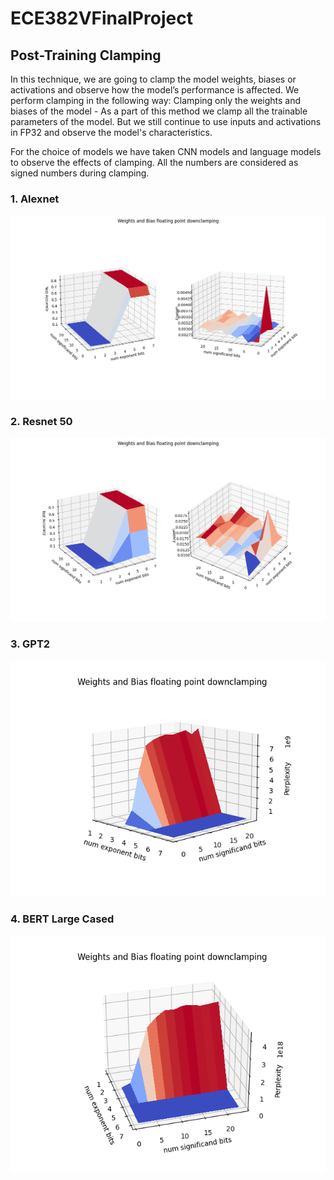 # ECE382VFinalProject

## Post-Training Clamping
In this technique, we are going to clamp the model weights, biases or activations and observe how the model’s performance is affected. We perform clamping in the following way: Clamping only the weights and biases of the model - As a part of this method we clamp all the trainable parameters of the model. But we still continue to use inputs and activations in FP32 and observe the model's  characteristics.

For the choice of models we have taken CNN models and language models to observe the effects of clamping. All the numbers are considered as signed numbers during clamping.

### 1. Alexnet
![alt text](https://github.com/Madhan063/ECE382VFinalProject/blob/main/results/alexnet.png)

### 2. Resnet 50
![alt text](https://github.com/Madhan063/ECE382VFinalProject/blob/main/results/resnet50.png)

### 3. GPT2
![alt text](https://github.com/Madhan063/ECE382VFinalProject/blob/main/results/gpt2.png)

### 4. BERT Large Cased
![alt text](https://github.com/Madhan063/ECE382VFinalProject/blob/main/results/bert_large_cased.png)
